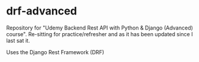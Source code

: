 # drf-advanced

Repository for "Udemy Backend Rest API with Python &amp; Django (Advanced)
course". Re-sitting for practice/refresher and as it has been updated since I
last sat it.

Uses the Django Rest Framework (DRF)
